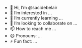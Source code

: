 - 👋 Hi, I’m @sacidebelair
- 👀 I’m interested in ...
- 🌱 I’m currently learning ...
- 💞️ I’m looking to collaborate on ...
- 📫 How to reach me ...
- 😄 Pronouns: ...
- ⚡ Fun fact: ...

<!---
sacidebelair/sacidebelair is a ✨ special ✨ repository because its `README.md` (this file) appears on your GitHub profile.
You can click the Preview link to take a look at your changes.
--->
